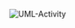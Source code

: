 ![UML-Activity](https://raw.githubusercontent.com/oleksandrblazhko/ai-212-zelinska/branchForlab7/2-SoftwareDesign/2.7-PlantUML/DataModel.puml)
